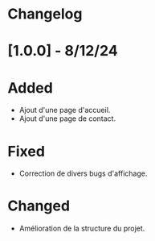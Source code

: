 # Changelog

# [1.0.0] - 8/12/24
# Added
- Ajout d'une page d'accueil.
- Ajout d'une page de contact.

# Fixed
- Correction de divers bugs d'affichage.

# Changed
- Amélioration de la structure du projet.
